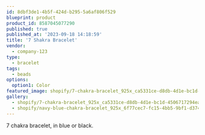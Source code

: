 ```yaml
---
id: 8dbf3de1-4b5f-424d-b295-5a6af806f529
blueprint: product
product_id: 8587045077290
published: true
published_at: '2023-09-18 14:18:59'
title: '7 Shakra Bracelet'
vendor:
  - company-123
type:
  - bracelet
tags:
  - beads
options:
  option1: Color
featured_image: shopify/7-chakra-bracelet_925x_ca5331ce-d8db-4d1e-bc1d-4506717294ea.jpg
gallery:
  - shopify/7-chakra-bracelet_925x_ca5331ce-d8db-4d1e-bc1d-4506717294ea.jpg
  - shopify/navy-blue-chakra-bracelet_925x_6f77cec7-fc15-4bb5-9bf1-d37460b08a89.jpg
---
```

<p>7 chakra bracelet, in blue or black.</p>